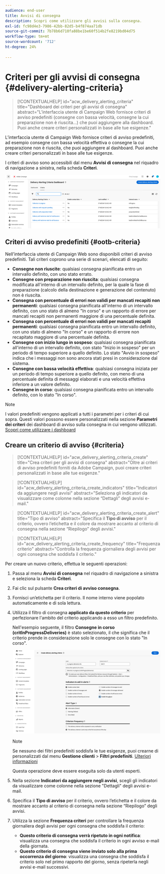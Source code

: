 ```yaml
---
audience: end-user
title: Avvisi di consegna
description: Scopri come utilizzare gli avvisi sulla consegna.
exl-id: fc98d4e3-7986-42bb-82d5-b4f874aa71db
source-git-commit: 7b78b6d710fa88be1be60f514b2fe8219bd04d75
workflow-type: tm+mt
source-wordcount: '712'
ht-degree: 24%

---
```


# Criteri per gli avvisi di consegna {#delivery-alerting-criteria}

>[!CONTEXTUALHELP]
>id="acw_delivery_alerting_criteria"
>title="Dashboard dei criteri per gli avvisi di consegna"
>abstract="L’interfaccia utente di Campaign Web fornisce criteri di avviso predefiniti (consegne con bassa velocità, consegne la cui preparazione non è riuscita...) che puoi aggiungere alla dashboard. Puoi anche creare criteri personalizzati in base alle tue esigenze."

L’interfaccia utente di Campaign Web fornisce criteri di avviso predefiniti, ad esempio consegne con bassa velocità effettiva o consegne la cui preparazione non è riuscita, che puoi aggiungere al dashboard. Puoi anche creare criteri personalizzati in base alle tue esigenze.

I criteri di avviso sono accessibili dal menu **Avvisi di consegna** nel riquadro di navigazione a sinistra, nella scheda **Criteri**.

![Elenco dei criteri di avviso visualizzati nel menu Avvisi consegna](assets/alerting-criteria-list.png)

## Criteri di avviso predefiniti {#ootb-criteria}

Nell’interfaccia utente di Campaign Web sono disponibili criteri di avviso predefiniti. Tali criteri coprono una serie di scenari, elencati di seguito:

* **Consegne non riuscite**: qualsiasi consegna pianificata entro un intervallo definito, con uno stato errato.
* **Consegne con preparazione non riuscita**: qualsiasi consegna modificata all&#39;interno di un intervallo definito, per la quale la fase di preparazione (calcolo della destinazione e generazione del contenuto) non è riuscita.
* **Consegna con percentuale di errori non validi per mancati recapiti non permanenti**: qualsiasi consegna pianificata all&#39;interno di un intervallo definito, con uno stato di almeno &quot;In corso&quot; e un rapporto di errore per mancati recapiti non permanenti maggiore di una percentuale definita.
* **Consegna con percentuale di errori non validi per mancati recapiti permanenti**: qualsiasi consegna pianificata entro un intervallo definito, con uno stato di almeno &quot;In corso&quot; e un rapporto di errore non recapitato maggiore di una percentuale definita.
* **Consegne con inizio lungo in sospeso**: qualsiasi consegna pianificata all&#39;interno di un intervallo definito, con stato &quot;Inizio in sospeso&quot; per un periodo di tempo superiore a quello definito. Lo stato &quot;Avvio in sospeso&quot; indica che i messaggi non sono ancora stati presi in considerazione dal sistema.
* **Consegne con bassa velocità effettiva**: qualsiasi consegna iniziata per un periodo di tempo superiore a quello definito, con meno di una percentuale definita di messaggi elaborati e una velocità effettiva inferiore a un valore definito.
* **Consegne in corso**: qualsiasi consegna pianificata entro un intervallo definito, con lo stato &quot;In corso&quot;.

>[!NOTE]
>
>I valori predefiniti vengono applicati a tutti i parametri per i criteri di cui sopra. Questi valori possono essere personalizzati nella sezione **Parametri dei criteri** dei dashboard di avviso sulla consegna in cui vengono utilizzati. [Scopri come utilizzare i dashboard](../msg/delivery-alerting-dashboards.md)

## Creare un criterio di avviso {#criteria}

>[!CONTEXTUALHELP]
>id="acw_delivery_alerting_criteria_create"
>title="Crea criteri per gli avvisi di consegna"
>abstract="Oltre ai criteri di avviso predefiniti forniti da Adobe Campaign, puoi creare criteri personalizzati in base alle tue esigenze."

>[!CONTEXTUALHELP]
>id="acw_delivery_alerting_criteria_create_indicators"
>title="Indicatori da aggiungere negli avvisi"
>abstract="Seleziona gli indicatori da visualizzare come colonne nella sezione “Dettagli” degli avvisi e-mail."

>[!CONTEXTUALHELP]
>id="acw_delivery_alerting_criteria_create_alert"
>title="Tipo di avviso"
>abstract="Specifica il **Tipo di avviso** per il criterio, ovvero l’etichetta e il colore da mostrare accanto al criterio di consegna nella sezione “Riepilogo” degli avvisi."

>[!CONTEXTUALHELP]
>id="acw_delivery_alerting_criteria_create_frequency"
>title="Frequenza criterio"
>abstract="Controlla la frequenza giornaliera degli avvisi per ogni consegna che soddisfa il criterio."

Per creare un nuovo criterio, effettua le seguenti operazioni:

1. Passa al menu **Avvisi di consegna** nel riquadro di navigazione a sinistra e seleziona la scheda **Criteri**.
1. Fai clic sul pulsante **Crea criteri di avviso consegna**.
1. Fornisci un’etichetta per il criterio. Il nome interno viene popolato automaticamente e di sola lettura.
1. Utilizza il filtro di consegna **applicato da questo criterio** per perfezionare l&#39;ambito del criterio applicando a esso un filtro predefinito.

   Nell&#39;esempio seguente, il filtro **Consegne in corso (critInProgressDeliveries)** è stato selezionato, il che significa che il criterio prende in considerazione solo le consegne con lo stato &quot;In corso&quot;.

   ![Esempio di proprietà dei criteri di avviso con il filtro selezionato](assets/alerting-criteria-properties.png)

   >[!NOTE]
   >
   >Se nessuno dei filtri predefiniti soddisfa le tue esigenze, puoi crearne di personalizzati dal menu **Gestione clienti** > **Filtri predefiniti**. [Ulteriori informazioni](../get-started/predefined-filters.md)
   >
   >Questa operazione deve essere eseguita solo da utenti esperti.

1. Nella sezione **Indicatori da aggiungere negli avvisi**, scegli gli indicatori da visualizzare come colonne nella sezione &quot;Dettagli&quot; degli avvisi e-mail.

1. Specifica il **Tipo di avviso** per il criterio, ovvero l’etichetta e il colore da mostrare accanto al criterio di consegna nella sezione “Riepilogo” degli avvisi.

1. Utilizza la sezione **Frequenza criteri** per controllare la frequenza giornaliera degli avvisi per ogni consegna che soddisfa il criterio:

   * **Questo criterio di consegna verrà ripetuto in ogni notifica**: visualizza una consegna che soddisfa il criterio in ogni avviso e-mail della giornata.
   * **Questo criterio di consegna viene inviato solo alla prima occorrenza del giorno**: visualizza una consegna che soddisfa il criterio solo nel primo rapporto del giorno, senza ripeterla negli avvisi e-mail successivi.